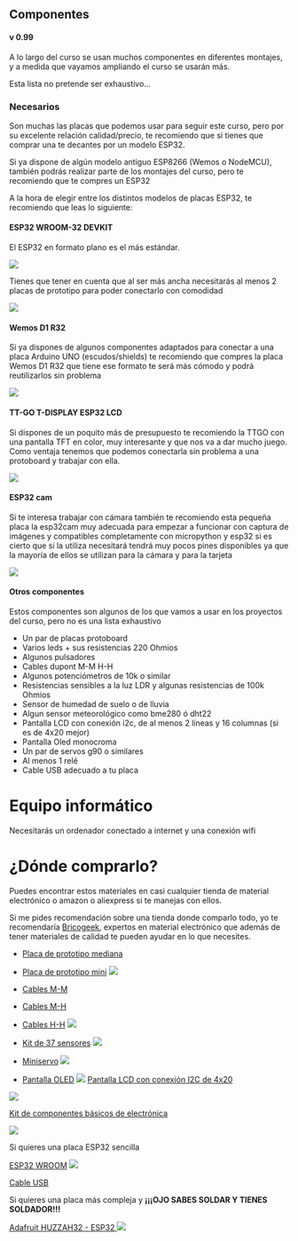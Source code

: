## Componentes

#### v 0.99

A lo largo del curso se usan muchos componentes en diferentes montajes, y a medida que vayamos ampliando el curso se usarán más. 

Esta lista no pretende ser exhaustivo...

### Necesarios

Son muchas las placas que podemos usar para seguir este curso, pero por su excelente relación calidad/precio, te recomiendo que si tienes que comprar una te decantes por un modelo ESP32.

Si ya dispone de algún modelo antiguo ESP8266 (Wemos o NodeMCU), también podrás realizar parte de los montajes del curso, pero te recomiendo que te compres un ESP32

A la hora de elegir entre los distintos modelos de placas ESP32, te recomiendo que leas lo siguiente:


#### ESP32 WROOM-32 DEVKIT 

El ESP32 en formato plano es el más estándar.

![](./images/esp32-wroom-32-devkit-v1-placa-con-wifi-y-bluetooth.jpg)


Tienes que tener en cuenta que al ser más ancha necesitarás al menos 2 placas de prototipo para poder conectarlo con comodidad

![](./images/PlacaAncha1.jpg)

#### Wemos D1 R32

Si ya dispones de algunos componentes adaptados para conectar a una placa Arduino UNO (escudos/shields) te recomiendo que compres la placa Wemos D1 R32 que tiene ese formato te será más cómodo y podrá reutilizarlos sin problema

![](./images/wemos-d1-esp32-r32-wroom-32-wifi-y-bluetooth.jpg)


#### TT-GO T-DISPLAY ESP32 LCD

Si dispones de un poquito más de presupuesto te recomiendo la TTGO con una pantalla TFT en color, muy interesante y que nos va a dar mucho juego. Como ventaja tenemos que podemos conectarla sin problema a una protoboard y trabajar con ella.


![](./images/TTGO_oeld_front.jpg)


#### ESP32 cam

Si te interesa trabajar con cámara también te recomiendo esta pequeña placa la esp32cam muy adecuada para empezar a funcionar con captura de imágenes y compatibles completamente con micropython y esp32 si es cierto que si la utiliza necesitará tendrá muy pocos pines disponibles ya que la mayoría de ellos se utilizan para la cámara y para la tarjeta

![](./images/ESPCAM-32.jpg)

#### Otros componentes

Estos componentes son algunos de los que vamos a usar en los proyectos del curso, pero no es una lista exhaustivo

* Un par de placas protoboard
* Varios leds  + sus resistencias 220 Ohmios
* Algunos pulsadores
* Cables dupont M-M H-H
* Algunos potenciómetros de 10k o similar
* Resistencias sensibles a la luz LDR y algunas resistencias de  100k Ohmios
* Sensor de humedad de suelo o de lluvia
* Algun sensor meteorológico como bme280 ó dht22
* Pantalla LCD con conexión i2c, de al menos 2 líneas y 16 columnas (si es de 4x20 mejor)
* Pantalla Oled monocroma
* Un par de servos g90 o similares
* Al menos 1 relé
* Cable USB adecuado a tu placa


# Equipo informático

Necesitarás un ordenador conectado a internet y una conexión wifi

# ¿Dónde comprarlo?

Puedes encontrar estos materiales en casi cualquier tienda de material electrónico o amazon o aliexpress si te manejas con ellos.

Si me pides recomendación sobre una tienda donde comparlo todo, yo te recomendaría [Bricogeek](https://tienda.bricogeek.com), expertos en material electrónico que además de tener materiales de calidad te pueden ayudar en lo que necesites.

* [Placa de prototipo mediana](https://tienda.bricogeek.com/varios/1219-placa-de-prototipo-8x5cm-400-puntos.html)
* [Placa de prototipo mini](https://tienda.bricogeek.com/herramientas-de-prototipado/211-mini-breadboard-adhesiva.html)
![](./images/placa-de-prototipo-8x5cm-400-puntos.jpg)

* [Cables M-M](https://tienda.bricogeek.com/cables/1361-cables-dupont-macho-macho-20-cm-40-unidades.html)
* [Cables M-H](https://tienda.bricogeek.com/cables/1362-cables-dupont-macho-hembra-20-cm-40-unidades.html)
* [Cables H-H](https://tienda.bricogeek.com/cables/1363-cables-dupont-hembra-hembra-20-cm-40-unidades.html)
![](./images/cables-dupont-macho-macho-20-cm-40-unidades.jpg)

* [Kit de 37 sensores](https://tienda.bricogeek.com/kits-arduino/832-kit-de-37-sensores-compatible-arduino-1247563871496.html)
![](./images/kit-de-37-sensores-compatible-arduino.jpg)

* [Miniservo](https://tienda.bricogeek.com/servomotores/1601-micro-servo-mg90-270-grados.html)
![](./images/micro-servo-mg90-270-grados.jpg)
* [Pantalla OLED](https://tienda.bricogeek.com/pantallas-oled/905-pantalla-oled-13-ssh1106-128x64.html)
![](./images/pantalla-oled-13-ssh1106-128x64.jpg)
[Pantalla LCD con conexión I2C de 4x20](https://www.amazon.es/Display-Adapter-Raspberry-pantalla-proyecci%C3%B3n/dp/B07XT7LN61/)

![](./images/lcd_i2c.png)

[Kit de componentes básicos de electrónica](https://www.amazon.es/Componentes-Electr%C3%B3nicos-Alimentaci%C3%B3n-Potenci%C3%B3metro-Especificaciones/dp/B06Y3X9YF4)

![](./images/kit_basico_electr%C3%B3nica.png)

Si quieres una placa ESP32 sencilla

[ESP32 WROOM](https://tienda.bricogeek.com/arduino-compatibles/1274-esp32-wroom-wifi-bluetooth.html)
![](./images/esp32-wroom-wifi-bluetooth.jpg)

[Cable USB](https://tienda.bricogeek.com/cables/1471-cable-usb-micro-b-corto-85cm.html)


Si quieres una placa más compleja y  **¡¡¡OJO SABES SOLDAR Y TIENES SOLDADOR!!!**

[Adafruit HUZZAH32 - ESP32 ](https://tienda.bricogeek.com/placas-adafruit-feather/1108-adafruit-huzzah32-esp32-feather.html)
![](./images/adafruit-huzzah32-esp32-feather.jpg)

